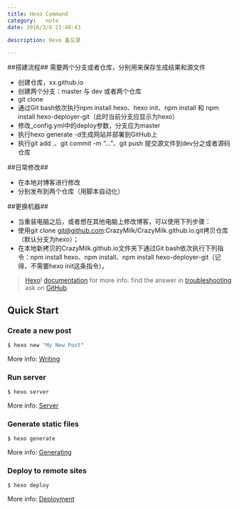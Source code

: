 ```yaml
---
title: Hexo Command
category:   note
date: 2016/3/4 21:48:43

description: Hexo 备忘录

---
```


##搭建流程##
 需要两个分支或者仓库，分别用来保存生成结果和源文件
 - 创建仓库，xx.github.io
 - 创建两个分支：master 与 dev 或者两个仓库
 - git clone
 - 通过Git bash依次执行npm install hexo、hexo init、npm install 和 npm install hexo-deployer-git（此时当前分支应显示为hexo）
 - 修改_config.yml中的deploy参数，分支应为master
 - 执行hexo generate -d生成网站并部署到GitHub上
 - 执行git add .、git commit -m “…”、git push 提交源文件到dev分之或者源码仓库

<!--more-->

##日常修改##
 - 在本地对博客进行修改
 - 分别发布到两个仓库（用脚本自动化）

##更换机器##
 - 当重装电脑之后，或者想在其他电脑上修改博客，可以使用下列步骤：
 - 使用git clone git@github.com:CrazyMilk/CrazyMilk.github.io.git拷贝仓库（默认分支为hexo）；
 - 在本地新拷贝的CrazyMilk.github.io文件夹下通过Git bash依次执行下列指令：npm install hexo、npm install、npm install hexo-deployer-git（记得，不需要hexo init这条指令）。

>  [Hexo](https://hexo.io/)!
>  [documentation](https://hexo.io/docs/) for more info.
>  find the answer in [troubleshooting](https://hexo.io/docs/troubleshooting.html)
>  ask on [GitHub](https://github.com/hexojs/hexo/issues).

## Quick Start

### Create a new post

``` bash
$ hexo new "My New Post"
```

More info: [Writing](https://hexo.io/docs/writing.html)

### Run server

``` bash
$ hexo server
```

More info: [Server](https://hexo.io/docs/server.html)

### Generate static files

``` bash
$ hexo generate
```

More info: [Generating](https://hexo.io/docs/generating.html)

### Deploy to remote sites

``` bash
$ hexo deploy
```

More info: [Deployment](https://hexo.io/docs/deployment.html)
